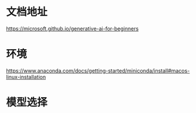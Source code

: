 # 文档地址
https://microsoft.github.io/generative-ai-for-beginners

# 环境
https://www.anaconda.com/docs/getting-started/miniconda/install#macos-linux-installation

# 模型选择
